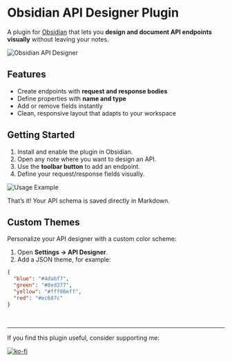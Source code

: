 # Obsidian API Designer Plugin

A plugin for [Obsidian](https://obsidian.md) that lets you **design and document API endpoints visually** without leaving your notes.

![Obsidian API Designer](https://github.com/user-attachments/assets/8ba8f2a1-ac79-4bd1-a64e-c12a69ab7ff5)

## Features

* Create endpoints with **request and response bodies**
* Define properties with **name and type**
* Add or remove fields instantly
* Clean, responsive layout that adapts to your workspace

## Getting Started

1. Install and enable the plugin in Obsidian.
2. Open any note where you want to design an API.
3. Use the **toolbar button** to add an endpoint.
4. Define your request/response fields visually.

![Usage Example](https://github.com/user-attachments/assets/412214fa-a414-4e49-aa5c-91479a4510d8)

That’s it! Your API schema is saved directly in Markdown.

## Custom Themes

Personalize your API designer with a custom color scheme:

1. Open **Settings → API Designer**.
2. Add a JSON theme, for example:

```json
{
  "blue": "#4dabf7",
  "green": "#8ed377",
  "yellow": "#fff06eff",
  "red": "#ec687c"
}
```

<br />

---

If you find this plugin useful, consider supporting me:

[![ko-fi](https://ko-fi.com/img/githubbutton_sm.svg)](https://ko-fi.com/H2H5IVCDC)
